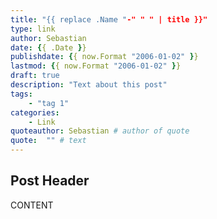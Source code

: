 ```yaml
---
title: "{{ replace .Name "-" " " | title }}"
type: link
author: Sebastian
date: {{ .Date }}
publishdate: {{ now.Format "2006-01-02" }}
lastmod: {{ now.Format "2006-01-02" }}
draft: true
description: "Text about this post"
tags:
    - "tag 1"
categories:
    - Link
quoteauthor: Sebastian # author of quote
quote:  "" # text
---
```


## Post Header

CONTENT
